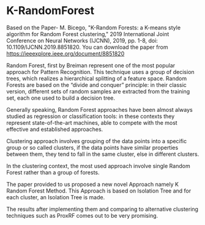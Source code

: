# K-RandomForest
Based on the Paper- M. Bicego, "K-Random Forests: a K-means style algorithm for Random Forest clustering," 2019 International Joint Conference on Neural Networks (IJCNN), 2019, pp. 1-8, doi: 10.1109/IJCNN.2019.8851820. 
You can download the paper from https://ieeexplore.ieee.org/document/8851820

Random Forest, first by Breiman represent one of the most popular approach for Pattern Recognition. This technique uses a group of decision trees, which realizes a hierarchical splitting of a feature space. Random Forests are based on the “divide and conquer” principle: in their classic version, different sets of random samples are extracted from the training set, each one used to build a decision tree.

Generally speaking, Random Forest approaches have been almost always studied as regression or classification tools: in these contexts they represent state-of-the-art machines, able to compete with the most effective and established approaches.

Clustering approach involves grouping of the data points into a specific group or so called clusters, if the data points have similar properties between them, they tend to fall in the same cluster, else in different clusters. 

In the clustering context, the most used approach involve single Random Forest rather than a group of forests.

The paper provided to us proposed a new novel Approach namely K Random Forest Method. This Approach is based on Isolation Tree and for each cluster, an Isolation Tree is made.

The results after implementing them and comparing to alternative clustering techniques such as ProxRF comes out to be very promising.

